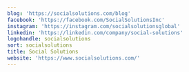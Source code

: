 ```yaml
---
blog: 'https://socialsolutions.com/blog'
facebook: 'https://facebook.com/SocialSolutionsInc'
instagram: 'https://instagram.com/socialsolutionsglobal'
linkedin: 'https://linkedin.com/company/social-solutions'
logohandle: socialsolutions
sort: socialsolutions
title: Social Solutions
website: 'https://www.socialsolutions.com/'
---
```

